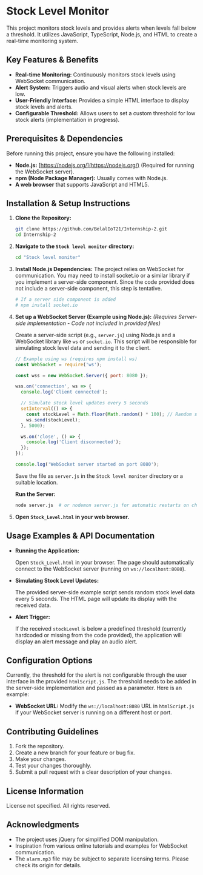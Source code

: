 # Stock Level Monitor

This project monitors stock levels and provides alerts when levels fall below a threshold. It utilizes JavaScript, TypeScript, Node.js, and HTML to create a real-time monitoring system.

## Key Features & Benefits

*   **Real-time Monitoring:** Continuously monitors stock levels using WebSocket communication.
*   **Alert System:** Triggers audio and visual alerts when stock levels are low.
*   **User-Friendly Interface:** Provides a simple HTML interface to display stock levels and alerts.
*   **Configurable Threshold:** Allows users to set a custom threshold for low stock alerts (implementation in progress).

## Prerequisites & Dependencies

Before running this project, ensure you have the following installed:

*   **Node.js:** [https://nodejs.org/](https://nodejs.org/) (Required for running the WebSocket server).
*   **npm (Node Package Manager):** Usually comes with Node.js.
*   **A web browser** that supports JavaScript and HTML5.

## Installation & Setup Instructions

1.  **Clone the Repository:**

    ```bash
    git clone https://github.com/BelalIoT21/Internship-2.git
    cd Internship-2
    ```

2.  **Navigate to the `Stock level moniter` directory:**

    ```bash
    cd "Stock level moniter"
    ```

3.  **Install Node.js Dependencies:**
    The project relies on WebSocket for communication. You may need to install socket.io or a similar library if you implement a server-side component.  Since the code provided does not include a server-side component, this step is tentative.
    ```bash
    # If a server side component is added
    # npm install socket.io
    ```

4.  **Set up a WebSocket Server (Example using Node.js):**  *(Requires Server-side implementation - Code not included in provided files)*

    Create a server-side script (e.g., `server.js`) using Node.js and a WebSocket library like `ws` or `socket.io`. This script will be responsible for simulating stock level data and sending it to the client.

    ```javascript
    // Example using ws (requires npm install ws)
    const WebSocket = require('ws');

    const wss = new WebSocket.Server({ port: 8080 });

    wss.on('connection', ws => {
      console.log('Client connected');

      // Simulate stock level updates every 5 seconds
      setInterval(() => {
        const stockLevel = Math.floor(Math.random() * 100); // Random stock level
        ws.send(stockLevel);
      }, 5000);

      ws.on('close', () => {
        console.log('Client disconnected');
      });
    });

    console.log('WebSocket server started on port 8080');
    ```

    Save the file as `server.js` in the `Stock level moniter` directory or a suitable location.

    **Run the Server:**

    ```bash
    node server.js  # or nodemon server.js for automatic restarts on changes
    ```

5.  **Open `Stock_Level.html` in your web browser.**

## Usage Examples & API Documentation

*   **Running the Application:**

    Open `Stock_Level.html` in your browser.  The page should automatically connect to the WebSocket server (running on `ws://localhost:8080`).

*   **Simulating Stock Level Updates:**

    The provided server-side example script sends random stock level data every 5 seconds.  The HTML page will update its display with the received data.

*   **Alert Trigger:**

    If the received `stockLevel` is below a predefined threshold (currently hardcoded or missing from the code provided), the application will display an alert message and play an audio alert.

## Configuration Options

Currently, the threshold for the alert is not configurable through the user interface in the provided `htmlScript.js`. The threshold needs to be added in the server-side implementation and passed as a parameter. Here is an example:

*   **WebSocket URL:**  Modify the `ws://localhost:8080` URL in `htmlScript.js` if your WebSocket server is running on a different host or port.

## Contributing Guidelines

1.  Fork the repository.
2.  Create a new branch for your feature or bug fix.
3.  Make your changes.
4.  Test your changes thoroughly.
5.  Submit a pull request with a clear description of your changes.

## License Information

License not specified. All rights reserved.

## Acknowledgments

*   The project uses jQuery for simplified DOM manipulation.
*   Inspiration from various online tutorials and examples for WebSocket communication.
*   The `alarm.mp3` file may be subject to separate licensing terms.  Please check its origin for details.
